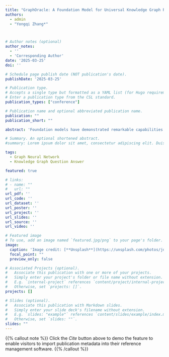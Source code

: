 ```yaml
---
title: "GraphOracle: A Foundation Model for Universal Knowledge Graph Reasoning"
authors:
  - admin
  - "Yongqi Zhang*"



# Author notes (optional)
author_notes:
  - ''
  - 'Corresponding Author'
date: '2025-03-25'
doi: ''

# Schedule page publish date (NOT publication's date).
publishDate: '2025-03-25'

# Publication type.
# Accepts a single type but formatted as a YAML list (for Hugo requirements).
# Enter a publication type from the CSL standard.
publication_types: ["conference"]

# Publication name and optional abbreviated publication name.
publication: ""
publication_short: "" 

abstract: 'Foundation models have demonstrated remarkable capabilities for general representation and reasoning in computer vision and natural language processing. However, developing analogous foundation models for knowledge graphs presents unique challenges due to their dynamic nature, with entities and relations requiring continuous updates. Furthermore, a significant gap exists in current models ability to perform cross-domain reasoning, particularly for critical applications in biomedical knowledge graphs. We present \textbf{GraphOracle}, a novel foundation model for universal knowledge graph reasoning that addresses these limitations. GraphOracle achieves domain-independent representations by modeling causal graphs of relationship interactions, enabling extension to arbitrary graph structures and rapid adaptation through fine-tuning. By integrating multiple unimodal foundation models, GraphOracle demonstrates robust cross-domain reasoning capabilities that extend seamlessly to biomedical knowledge graphs. Extensive experiments across Transductive, Inductive, and BioKG benchmarks demonstrate that GraphOracle consistently outperforms existing approaches and can surpass state-of-the-art models with minimal fine-tuning. Our work represents a significant advance in universal knowledge graph reasoning with important implications for biomedical discovery and cross-domain applications.'

# Summary. An optional shortened abstract.
#summary: Lorem ipsum dolor sit amet, consectetur adipiscing elit. Duis posuere tellus ac convallis placerat. Proin tincidunt magna sed ex sollicitudin condimentum.

tags:
  - Graph Neural Network
  - Knowledge Graph Question Answer

featured: true

# links:
# - name: ""
#   url: ""
url_pdf: ''
url_code: ''
url_dataset: ''
url_poster: ''
url_project: ''
url_slides: ''
url_source: ''
url_video: ''

# Featured image
# To use, add an image named `featured.jpg/png` to your page's folder. 
image:
  caption: 'Image credit: [**Unsplash**](https://unsplash.com/photos/jdD8gXaTZsc)'
  focal_point: ""
  preview_only: false

# Associated Projects (optional).
#   Associate this publication with one or more of your projects.
#   Simply enter your project's folder or file name without extension.
#   E.g. `internal-project` references `content/project/internal-project/index.md`.
#   Otherwise, set `projects: []`.
projects: []

# Slides (optional).
#   Associate this publication with Markdown slides.
#   Simply enter your slide deck's filename without extension.
#   E.g. `slides: "example"` references `content/slides/example/index.md`.
#   Otherwise, set `slides: ""`.
slides: ""
---
```


{{% callout note %}}
Click the *Cite* button above to demo the feature to enable visitors to import publication metadata into their reference management software.
{{% /callout %}}

